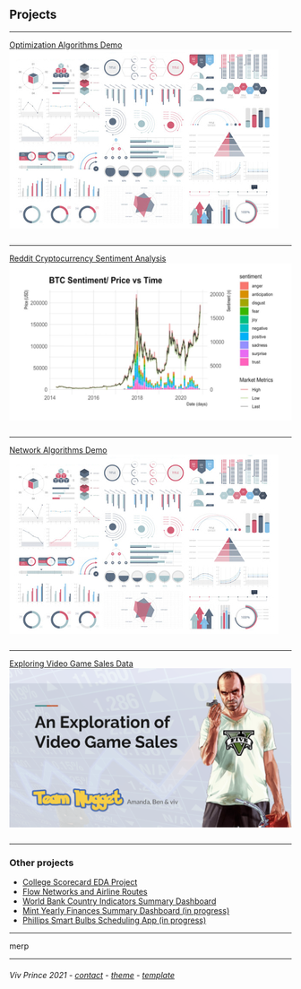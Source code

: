 ## Projects

---

[Optimization Algorithms Demo](/proj-page-optimization-demo)  
<span style="line-height: 40px"> <img src="images/dummy_thumbnail.jpg?raw=true"/> </span>

---
[Reddit Cryptocurrency Sentiment Analysis](/proj-page-crypto)  
<span style="line-height: 40px"> <img src="images/cryptograph1.jpeg?raw=true"/>  </span>

---
[Network Algorithms Demo](http://example.com/)    
<span style="line-height: 40px"> <img src="images/dummy_thumbnail.jpg?raw=true"/>  </span>

---

[Exploring Video Game Sales Data](/proj-page-videogames)      
<span style="line-height: 40px"> <img src="images/video-games-cover.png?raw=true"/> </span>

---
### Other projects

- [College Scorecard EDA Project](http://example.com/)
- [Flow Networks and Airline Routes](http://example.com/)
- [World Bank Country Indicators Summary Dashboard](http://example.com/)
- [Mint Yearly Finances Summary Dashboard (in progress)](http://example.com/)
- [Phillips Smart Bulbs Scheduling App (in progress)](http://example.com/)


---


merp

---
##### <span style="font-weight:normal">Viv Prince 2021 - <a href="mailto:vivie.prince@gmail.com">contact</a> - <a href="https://github.com/orderedlist">theme</a> - <a href="https://github.com/evanca/quick-portfolio">template</a></span> 
